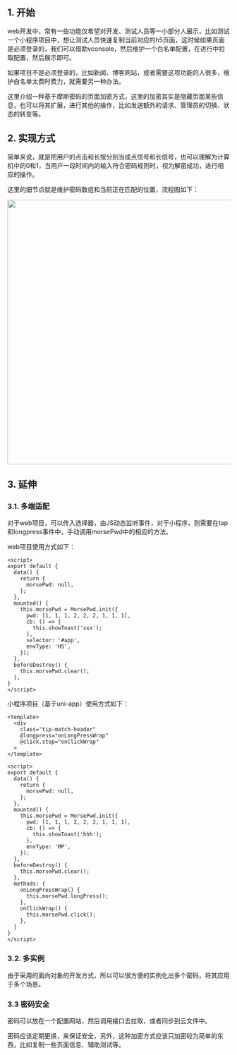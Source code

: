 ## 1. 开始

web开发中，常有一些功能仅希望对开发、测试人员等一小部分人展示，比如测试一个小程序项目中，想让测试人员快速复制当前对应的h5页面，这时候如果页面是必须登录的，我们可以借助vconsole，然后维护一个白名单配置，在进行中拉取配置，然后展示即可。

如果项目不是必须登录的，比如新闻、博客网站，或者需要这项功能的人很多，维护白名单太费时费力，就需要另一种办法。

这里介绍一种基于摩斯密码的页面加密方式，这里的加密其实是隐藏页面某些信息，也可以将其扩展，进行其他的操作，比如发送额外的请求、管理员的切换、状态的转变等。

## 2. 实现方式

简单来说，就是把用户的点击和长按分别当成点信号和长信号，也可以理解为计算机中的0和1，当用户一段时间内的输入符合密码规则时，视为解密成功，进行相应的操作。

这里的细节点就是维护密码数组和当前正在匹配的位置，流程图如下：

<img src="https://cdn.uwayfly.com/article/2022/10/morse-1664680424742.png" width="600">


## 3. 延伸

### 3.1. 多端适配

对于web项目，可以传入选择器，由JS动态监听事件，对于小程序，则需要在tap和longpress事件中，手动调用morsePwd中的相应的方法。

web项目使用方式如下：
```vue
<script>
export default {
  data() {
    return {
      morsePwd: null,
    };
  },
  mounted() {
    this.morsePwd = MorsePwd.init({
      pwd: [1, 1, 1, 2, 2, 2, 1, 1, 1],
      cb: () => {
        this.showToast('xxx');
      },
      selector: '#app',
      envType: 'H5',
    });
  },
  beforeDestroy() {
    this.morsePwd.clear();
  },
}
</script>
```

小程序项目（基于uni-app）使用方式如下：
```vue
<template>
  <div
    class="tip-match-header"
    @longpress="onLongPressWrap"
    @click.stop="onClickWrap"
  >
</template>

<script>
export default {
  data() {
    return {
      morsePwd: null,
    };
  },
  mounted() {
    this.morsePwd = MorsePwd.init({
      pwd: [1, 1, 1, 2, 2, 2, 1, 1, 1],
      cb: () => {
        this.showToast('hhh');
      },
      envType: 'MP',
    });
  },
  beforeDestroy() {
    this.morsePwd.clear();
  },
  methods: {
    onLongPressWrap() {
      this.morsePwd.longPress();
    },
    onClickWrap() {
      this.morsePwd.click();
    },
  }
}
</script>
```

### 3.2. 多实例

由于采用的面向对象的开发方式，所以可以很方便的实例化出多个密码，将其应用于多个场景。


### 3.3 密码安全

密码可以放在一个配置网站，然后调用接口去拉取，或者同步到云文件中。

密码应该定期更换，来保证安全，另外，这种加密方式应该只加密较为简单的东西，比如复制一些页面信息、辅助测试等。

